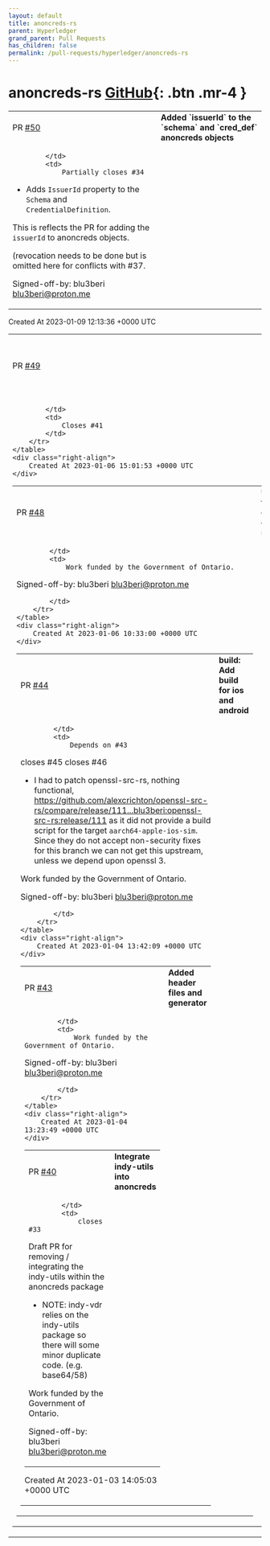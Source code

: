 ```yaml
---
layout: default
title: anoncreds-rs
parent: Hyperledger
grand_parent: Pull Requests
has_children: false
permalink: /pull-requests/hyperledger/anoncreds-rs
---
```


# anoncreds-rs <span class="fs-3 right-align">[GitHub](https://github.com/hyperledger/anoncreds-rs){: .btn .mr-4 }</span>


<div>
    <table>
        <tr>
            <td>
                PR <a href="https://github.com/hyperledger/anoncreds-rs/pull/50" class=".btn">#50</a>
            </td>
            <td>
                <b>
                    Added `issuerId` to the `schema` and `cred_def` anoncreds objects
                </b>
            </td>
        </tr>
        <tr>
            <td>
                
            </td>
            <td>
                Partially closes #34 

- Adds `IssuerId` property to the `Schema` and `CredentialDefinition`.

This is reflects the PR for adding the `issuerId` to anoncreds objects.

(revocation needs to be done but is omitted here for conflicts with #37.

Signed-off-by: blu3beri <blu3beri@proton.me>
            </td>
        </tr>
    </table>
    <div class="right-align">
        Created At 2023-01-09 12:13:36 +0000 UTC
    </div>
</div>

<div>
    <table>
        <tr>
            <td>
                PR <a href="https://github.com/hyperledger/anoncreds-rs/pull/49" class=".btn">#49</a>
            </td>
            <td>
                <b>
                    Return NRP warning if presentation timestamp is outside of req interval
                </b>
            </td>
        </tr>
        <tr>
            <td>
                
            </td>
            <td>
                Closes #41 
            </td>
        </tr>
    </table>
    <div class="right-align">
        Created At 2023-01-06 15:01:53 +0000 UTC
    </div>
</div>

<div>
    <table>
        <tr>
            <td>
                PR <a href="https://github.com/hyperledger/anoncreds-rs/pull/48" class=".btn">#48</a>
            </td>
            <td>
                <b>
                    Updated to correct openssl-src repo
                </b>
            </td>
        </tr>
        <tr>
            <td>
                
            </td>
            <td>
                Work funded by the Government of Ontario.

Signed-off-by: blu3beri <blu3beri@proton.me>

            </td>
        </tr>
    </table>
    <div class="right-align">
        Created At 2023-01-06 10:33:00 +0000 UTC
    </div>
</div>

<div>
    <table>
        <tr>
            <td>
                PR <a href="https://github.com/hyperledger/anoncreds-rs/pull/44" class=".btn">#44</a>
            </td>
            <td>
                <b>
                    build: Add build for ios and android
                </b>
            </td>
        </tr>
        <tr>
            <td>
                
            </td>
            <td>
                Depends on #43 

closes #45 
closes #46 

- I had to patch openssl-src-rs, nothing functional, https://github.com/alexcrichton/openssl-src-rs/compare/release/111...blu3beri:openssl-src-rs:release/111 as it did not provide a build script for the target `aarch64-apple-ios-sim`. Since they do not accept non-security fixes for this branch we can not get this upstream, unless we depend upon openssl 3.

Work funded by the Government of Ontario.

Signed-off-by: blu3beri <blu3beri@proton.me>

            </td>
        </tr>
    </table>
    <div class="right-align">
        Created At 2023-01-04 13:42:09 +0000 UTC
    </div>
</div>

<div>
    <table>
        <tr>
            <td>
                PR <a href="https://github.com/hyperledger/anoncreds-rs/pull/43" class=".btn">#43</a>
            </td>
            <td>
                <b>
                    Added header files and generator
                </b>
            </td>
        </tr>
        <tr>
            <td>
                
            </td>
            <td>
                Work funded by the Government of Ontario.

Signed-off-by: blu3beri <blu3beri@proton.me>

            </td>
        </tr>
    </table>
    <div class="right-align">
        Created At 2023-01-04 13:23:49 +0000 UTC
    </div>
</div>

<div>
    <table>
        <tr>
            <td>
                PR <a href="https://github.com/hyperledger/anoncreds-rs/pull/40" class=".btn">#40</a>
            </td>
            <td>
                <b>
                    Integrate indy-utils into anoncreds
                </b>
            </td>
        </tr>
        <tr>
            <td>
                
            </td>
            <td>
                closes #33 

Draft PR for removing / integrating the indy-utils within the anoncreds package

- NOTE: indy-vdr relies on the indy-utils package so there will some minor duplicate code.
  (e.g. base64/58)

Work funded by the Government of Ontario.

Signed-off-by: blu3beri <blu3beri@proton.me>
            </td>
        </tr>
    </table>
    <div class="right-align">
        Created At 2023-01-03 14:05:03 +0000 UTC
    </div>
</div>

